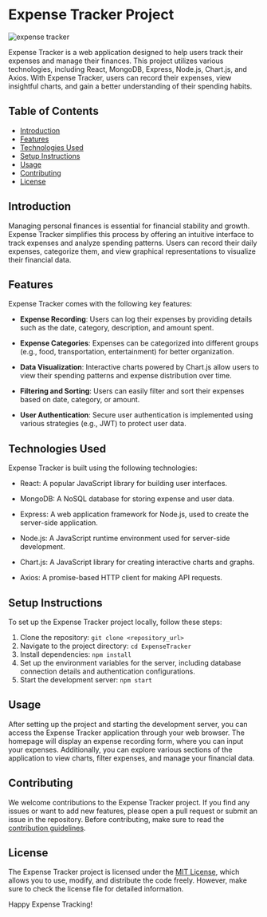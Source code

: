 # Expense Tracker Project

![expense tracker](https://github.com/Barnwal-Sourabh/Expense-Tracker/assets/91266813/06aa19e1-0416-4b62-9b85-a9e1e23490a7)



Expense Tracker is a web application designed to help users track their expenses and manage their finances. This project utilizes various technologies, including React, MongoDB, Express, Node.js, Chart.js, and Axios. With Expense Tracker, users can record their expenses, view insightful charts, and gain a better understanding of their spending habits.

## Table of Contents

- [Introduction](#introduction)
- [Features](#features)
- [Technologies Used](#technologies-used)
- [Setup Instructions](#setup-instructions)
- [Usage](#usage)
- [Contributing](#contributing)
- [License](#license)

## Introduction

Managing personal finances is essential for financial stability and growth. Expense Tracker simplifies this process by offering an intuitive interface to track expenses and analyze spending patterns. Users can record their daily expenses, categorize them, and view graphical representations to visualize their financial data.

## Features

Expense Tracker comes with the following key features:

- **Expense Recording**: Users can log their expenses by providing details such as the date, category, description, and amount spent.

- **Expense Categories**: Expenses can be categorized into different groups (e.g., food, transportation, entertainment) for better organization.

- **Data Visualization**: Interactive charts powered by Chart.js allow users to view their spending patterns and expense distribution over time.

- **Filtering and Sorting**: Users can easily filter and sort their expenses based on date, category, or amount.

- **User Authentication**: Secure user authentication is implemented using various strategies (e.g., JWT) to protect user data.

## Technologies Used

Expense Tracker is built using the following technologies:

- React: A popular JavaScript library for building user interfaces.

- MongoDB: A NoSQL database for storing expense and user data.

- Express: A web application framework for Node.js, used to create the server-side application.

- Node.js: A JavaScript runtime environment used for server-side development.

- Chart.js: A JavaScript library for creating interactive charts and graphs.

- Axios: A promise-based HTTP client for making API requests.

## Setup Instructions

To set up the Expense Tracker project locally, follow these steps:

1. Clone the repository: `git clone <repository_url>`
2. Navigate to the project directory: `cd ExpenseTracker`
3. Install dependencies: `npm install`
4. Set up the environment variables for the server, including database connection details and authentication configurations.
5. Start the development server: `npm start`

## Usage

After setting up the project and starting the development server, you can access the Expense Tracker application through your web browser. The homepage will display an expense recording form, where you can input your expenses. Additionally, you can explore various sections of the application to view charts, filter expenses, and manage your financial data.

## Contributing

We welcome contributions to the Expense Tracker project. If you find any issues or want to add new features, please open a pull request or submit an issue in the repository. Before contributing, make sure to read the [contribution guidelines](CONTRIBUTING.md).

## License

The Expense Tracker project is licensed under the [MIT License](LICENSE), which allows you to use, modify, and distribute the code freely. However, make sure to check the license file for detailed information.

Happy Expense Tracking!
